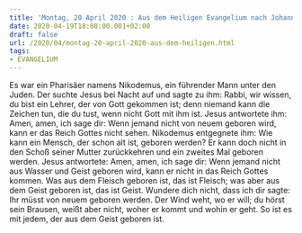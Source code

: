 ```yaml
---
title: 'Montag, 20 April 2020 : Aus dem Heiligen Evangelium nach Johannes - Joh 3,1-8.'
date: 2020-04-19T18:08:00.001+02:00
draft: false
url: /2020/04/montag-20-april-2020-aus-dem-heiligen.html
tags: 
- EVANGELIUM
---
```


Es war ein Pharisäer namens Nikodemus, ein führender Mann unter den Juden. Der suchte Jesus bei Nacht auf und sagte zu ihm: Rabbi, wir wissen, du bist ein Lehrer, der von Gott gekommen ist; denn niemand kann die Zeichen tun, die du tust, wenn nicht Gott mit ihm ist. Jesus antwortete ihm: Amen, amen, ich sage dir: Wenn jemand nicht von neuem geboren wird, kann er das Reich Gottes nicht sehen. Nikodemus entgegnete ihm: Wie kann ein Mensch, der schon alt ist, geboren werden? Er kann doch nicht in den Schoß seiner Mutter zurückkehren und ein zweites Mal geboren werden. Jesus antwortete: Amen, amen, ich sage dir: Wenn jemand nicht aus Wasser und Geist geboren wird, kann er nicht in das Reich Gottes kommen. Was aus dem Fleisch geboren ist, das ist Fleisch; was aber aus dem Geist geboren ist, das ist Geist. Wundere dich nicht, dass ich dir sagte: Ihr müsst von neuem geboren werden. Der Wind weht, wo er will; du hörst sein Brausen, weißt aber nicht, woher er kommt und wohin er geht. So ist es mit jedem, der aus dem Geist geboren ist.
